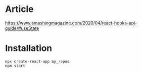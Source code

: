 # Article
https://www.smashingmagazine.com/2020/04/react-hooks-api-guide/#useState

# Installation
```
npx create-react-app my_repos
npm start  
```
